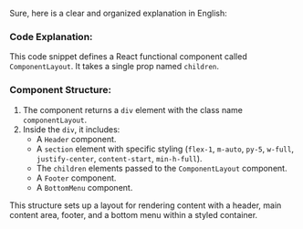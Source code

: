 Sure, here is a clear and organized explanation in English:

### Code Explanation:
This code snippet defines a React functional component called `ComponentLayout`. It takes a single prop named `children`.

### Component Structure:
1. The component returns a `div` element with the class name `componentLayout`.
2. Inside the `div`, it includes:
    - A `Header` component.
    - A `section` element with specific styling (`flex-1`, `m-auto`, `py-5`, `w-full`, `justify-center`, `content-start`, `min-h-full`).
    - The `children` elements passed to the `ComponentLayout` component.
    - A `Footer` component.
    - A `BottomMenu` component.

This structure sets up a layout for rendering content with a header, main content area, footer, and a bottom menu within a styled container.
